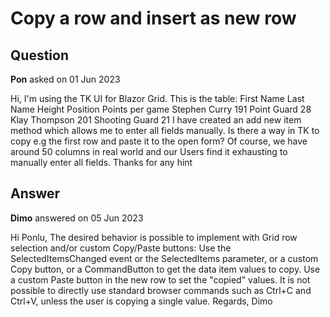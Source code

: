 # Copy a row and insert as new row

## Question

**Pon** asked on 01 Jun 2023

Hi, I'm using the TK UI for Blazor Grid. This is the table: First Name Last Name Height Position Points per game Stephen Curry 191 Point Guard 28 Klay Thompson 201 Shooting Guard 21 I have created an add new item method which allows me to enter all fields manually. Is there a way in TK to copy e.g the first row and paste it to the open form? Of course, we have around 50 columns in real world and our Users find it exhausting to manually enter all fields. Thanks for any hint

## Answer

**Dimo** answered on 05 Jun 2023

Hi Ponlu, The desired behavior is possible to implement with Grid row selection and/or custom Copy/Paste buttons: Use the SelectedItemsChanged event or the SelectedItems parameter, or a custom Copy button, or a CommandButton to get the data item values to copy. Use a custom Paste button in the new row to set the "copied" values. It is not possible to directly use standard browser commands such as Ctrl+C and Ctrl+V, unless the user is copying a single value. Regards, Dimo

